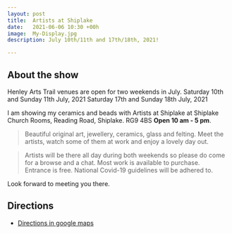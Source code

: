 ```yaml
---
layout: post
title:  Artists at Shiplake
date:   2021-06-06 10:30 +00h
image:  My-Display.jpg
description: July 10th/11th and 17th/18th, 2021!  

---
```


## About the show

Henley Arts Trail venues are open for two weekends in July.
Saturday 10th and Sunday 11th July, 2021 
Saturday 17th and Sunday 18th July, 2021

I am showing my ceramics and beads with Artists at Shiplake at
Shiplake Church Rooms, Reading Road, Shiplake. RG9 4BS
**Open 10 am - 5 pm**.

>Beautiful original art, jewellery, ceramics, glass and felting.
>Meet the artists, watch some of them at work and enjoy a lovely day out.

>Artists will be there all day during both weekends so please do come for a browse and a chat. 
>Most work is available to purchase.  
>Entrance is free. National Covid-19 guidelines will be adhered to.

Look forward to meeting you there.

## Directions

* [Directions in google maps](https://goo.gl/maps/JBmPfXMcrqMnUiBm6)
